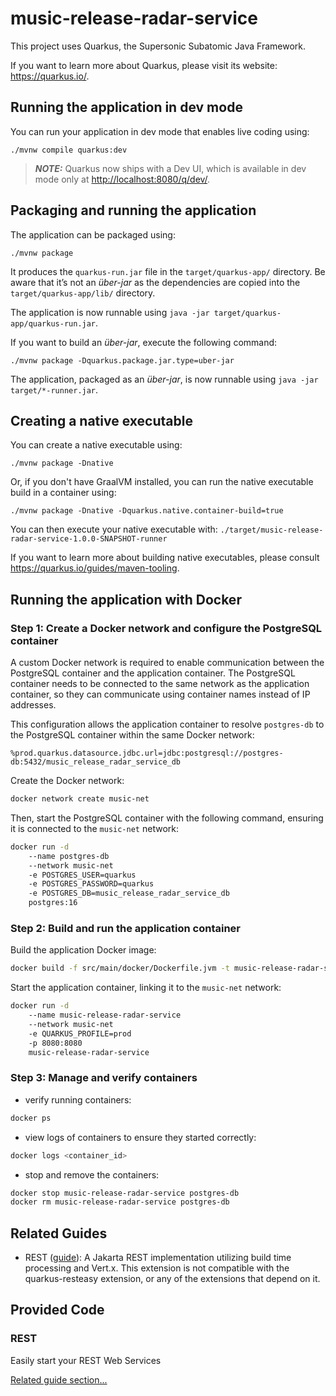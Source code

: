 # music-release-radar-service

This project uses Quarkus, the Supersonic Subatomic Java Framework.

If you want to learn more about Quarkus, please visit its website: <https://quarkus.io/>.

## Running the application in dev mode

You can run your application in dev mode that enables live coding using:

```shell script
./mvnw compile quarkus:dev
```

> **_NOTE:_**  Quarkus now ships with a Dev UI, which is available in dev mode only at <http://localhost:8080/q/dev/>.

## Packaging and running the application

The application can be packaged using:

```shell script
./mvnw package
```

It produces the `quarkus-run.jar` file in the `target/quarkus-app/` directory.
Be aware that it’s not an _über-jar_ as the dependencies are copied into the `target/quarkus-app/lib/` directory.

The application is now runnable using `java -jar target/quarkus-app/quarkus-run.jar`.

If you want to build an _über-jar_, execute the following command:

```shell script
./mvnw package -Dquarkus.package.jar.type=uber-jar
```

The application, packaged as an _über-jar_, is now runnable using `java -jar target/*-runner.jar`.

## Creating a native executable

You can create a native executable using:

```shell script
./mvnw package -Dnative
```

Or, if you don't have GraalVM installed, you can run the native executable build in a container using:

```shell script
./mvnw package -Dnative -Dquarkus.native.container-build=true
```

You can then execute your native executable with: `./target/music-release-radar-service-1.0.0-SNAPSHOT-runner`

If you want to learn more about building native executables, please consult <https://quarkus.io/guides/maven-tooling>.

## Running the application with Docker

### Step 1: Create a Docker network and configure the PostgreSQL container

A custom Docker network is required to enable communication between the PostgreSQL container and the application container. The PostgreSQL container needs to be connected to the same network as the application container, so they can communicate using container names instead of IP addresses.

This configuration allows the application container to resolve `postgres-db` to the PostgreSQL container within the same Docker network:
```properties
%prod.quarkus.datasource.jdbc.url=jdbc:postgresql://postgres-db:5432/music_release_radar_service_db
```

Create the Docker network:

```bash
docker network create music-net
```

Then, start the PostgreSQL container with the following command, ensuring it is connected to the `music-net` network:

```bash
docker run -d
    --name postgres-db
    --network music-net
    -e POSTGRES_USER=quarkus
    -e POSTGRES_PASSWORD=quarkus
    -e POSTGRES_DB=music_release_radar_service_db
    postgres:16
```

### Step 2: Build and run the application container

Build the application Docker image:

```bash
docker build -f src/main/docker/Dockerfile.jvm -t music-release-radar-service .
```

Start the application container, linking it to the `music-net` network:

```bash
docker run -d
    --name music-release-radar-service
    --network music-net
    -e QUARKUS_PROFILE=prod
    -p 8080:8080
    music-release-radar-service
```

### Step 3: Manage and verify containers

- verify running containers:
```bash
docker ps
```

- view logs of containers to ensure they started correctly:

```bash
docker logs <container_id>
```

- stop and remove the containers:

```bash
docker stop music-release-radar-service postgres-db
docker rm music-release-radar-service postgres-db
```

## Related Guides

- REST ([guide](https://quarkus.io/guides/rest)): A Jakarta REST implementation utilizing build time processing and Vert.x. This extension is not compatible with the quarkus-resteasy extension, or any of the extensions that depend on it.

## Provided Code

### REST

Easily start your REST Web Services

[Related guide section...](https://quarkus.io/guides/getting-started-reactive#reactive-jax-rs-resources)
